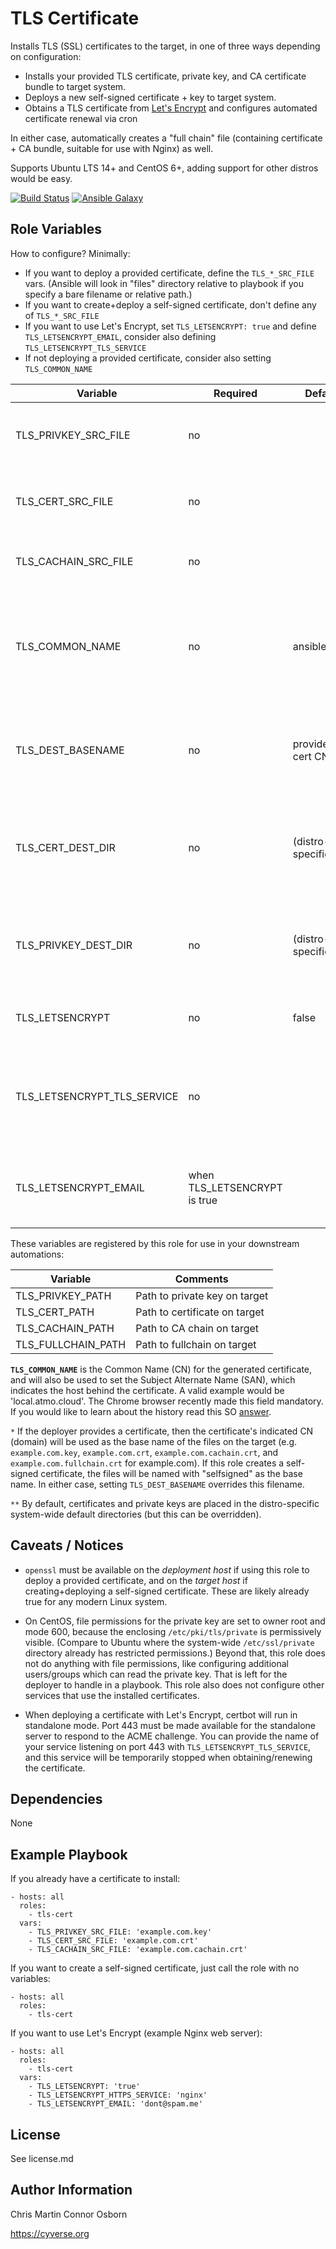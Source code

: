 # TLS Certificate

Installs TLS (SSL) certificates to the target, in one of three ways depending on configuration:
- Installs your provided TLS certificate, private key, and CA certificate bundle to target system.
- Deploys a new self-signed certificate + key to target system.
- Obtains a TLS certificate from [Let's Encrypt](https://letsencrypt.org/) and configures automated certificate renewal via cron

In either case, automatically creates a "full chain" file (containing certificate + CA bundle, suitable for use with Nginx) as well.

Supports Ubuntu LTS 14+ and CentOS 6+, adding support for other distros would be easy.

[![Build Status](https://travis-ci.org/CyVerse-Ansible/ansible-tls-cert.svg?branch=master)](https://travis-ci.org/CyVerse-Ansible/ansible-tls-cert)
[![Ansible Galaxy](https://img.shields.io/badge/ansible--galaxy-tls--cert-blue.svg)](https://galaxy.ansible.com/CyVerse-Ansible/tls-cert/)

## Role Variables

How to configure? Minimally:
- If you want to deploy a provided certificate, define the `TLS_*_SRC_FILE` vars. (Ansible will look in "files" directory relative to playbook if you specify a bare filename or relative path.)
- If you want to create+deploy a self-signed certificate, don't define any of `TLS_*_SRC_FILE`
- If you want to use Let's Encrypt, set `TLS_LETSENCRYPT: true` and define `TLS_LETSENCRYPT_EMAIL`, consider also defining `TLS_LETSENCRYPT_TLS_SERVICE`
- If not deploying a provided certificate, consider also setting `TLS_COMMON_NAME`

| Variable                      | Required                     | Default             | Choices     | Comments                                                                    |
|-------------------------------|------------------------------|---------------------|-------------|-----------------------------------------------------------------------------|
| TLS_PRIVKEY_SRC_FILE          | no                           |                     |             | Path to private key on deployer system                                      |
| TLS_CERT_SRC_FILE             | no                           |                     |             | Path to certificate on deployer system                                      |
| TLS_CACHAIN_SRC_FILE          | no                           |                     |             | Path to CA chain on deployer system                                         |
| TLS_COMMON_NAME               | no                           | ansible_fqdn        |             | The fully qualified domain for the certficate generated or obtained from LE |
| TLS_DEST_BASENAME             | no                           | provided cert CN*   |             | Base filename of installed certificate (ignored when using LE)              |
| TLS_CERT_DEST_DIR             | no                           | (distro-specific**) |             | Directory for certificates on target host (ignored when using LE)           |
| TLS_PRIVKEY_DEST_DIR          | no                           | (distro-specific**) |             | Directory for private keys on target host (ignored when using LE)           |
| TLS_LETSENCRYPT               | no                           | false               | true, false | Obtain a certificate using Let's Encrypt                                    |
| TLS_LETSENCRYPT_TLS_SERVICE   | no                           |                     |             | Name of service to stop when obtaining certificate and restart upon renewal |
| TLS_LETSENCRYPT_EMAIL         | when TLS_LETSENCRYPT is true |                     |             | Email address to associate with Let's Encrypt certificate                   |

These variables are registered by this role for use in your downstream automations:

| Variable           | Comments                      |
|--------------------|-------------------------------|
| TLS_PRIVKEY_PATH   | Path to private key on target |
| TLS_CERT_PATH      | Path to certificate on target |
| TLS_CACHAIN_PATH   | Path to CA chain on target    |
| TLS_FULLCHAIN_PATH | Path to fullchain on target   |

**`TLS_COMMON_NAME`** is the Common Name (CN) for the generated certificate, and will also be used to set the Subject Alternate Name (SAN), which indicates the host behind the certificate. A valid example would be 'local.atmo.cloud'. The Chrome browser recently made this field mandatory. If you would like to learn about the history read this SO [answer](http://stackoverflow.com/a/14648100/1213041).

`*` If the deployer provides a certificate, then the certificate's indicated CN (domain) will be used as the base name of the files on the target (e.g. `example.com.key`, `example.com.crt`, `example.com.cachain.crt`, and `example.com.fullchain.crt` for example.com). If this role creates a self-signed certificate, the files will be named with "selfsigned" as the base name. In either case, setting `TLS_DEST_BASENAME` overrides this filename.

`**` By default, certificates and private keys are placed in the distro-specific system-wide default directories (but this can be overridden).

## Caveats / Notices
- `openssl` must be available on the _deployment host_ if using this role to deploy a provided certificate, and on the _target host_ if creating+deploying a self-signed certificate. These are likely already true for any modern Linux system.

- On CentOS, file permissions for the private key are set to owner root and mode 600, because the enclosing `/etc/pki/tls/private` is permissively visible. (Compare to Ubuntu where the system-wide `/etc/ssl/private` directory already has restricted permissions.) Beyond that, this role does not do anything with file permissions, like configuring additional users/groups which can read the private key. That is left for the deployer to handle in a playbook. This role also does not configure other services that use the installed certificates.

- When deploying a certificate with Let's Encrypt, certbot will run in standalone mode. Port 443 must be made available for the standalone server to respond to the ACME challenge. You can provide the name of your service listening on port 443 with `TLS_LETSENCRYPT_TLS_SERVICE`, and this service will be temporarily stopped when obtaining/renewing the certificate.

## Dependencies

None

## Example Playbook

If you already have a certificate to install:

    - hosts: all
      roles:
        - tls-cert
      vars:
        - TLS_PRIVKEY_SRC_FILE: 'example.com.key'
        - TLS_CERT_SRC_FILE: 'example.com.crt'
        - TLS_CACHAIN_SRC_FILE: 'example.com.cachain.crt'

If you want to create a self-signed certificate, just call the role with no variables:

    - hosts: all
      roles:
        - tls-cert

If you want to use Let's Encrypt (example Nginx web server):

    - hosts: all
      roles:
        - tls-cert
      vars:
        - TLS_LETSENCRYPT: 'true'
        - TLS_LETSENCRYPT_HTTPS_SERVICE: 'nginx'
        - TLS_LETSENCRYPT_EMAIL: 'dont@spam.me'

## License

See license.md

## Author Information
Chris Martin
Connor Osborn

https://cyverse.org
